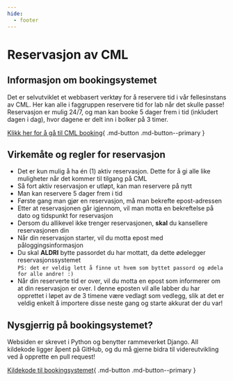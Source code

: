 ```yaml
---
hide:
  - footer
---
```

# Reservasjon av CML

## Informasjon om bookingsystemet

Det er selvutviklet et webbasert verktøy for å reservere tid i vår fellesinstans av CML. Her kan alle i faggruppen reservere tid for lab når det skulle passe! Reservasjon er mulig 24/7, og man kan booke 5 dager frem i tid (inkludert dagen i dag), hvor dagene er delt inn i bolker på 3 timer.

[Klikk her for å gå til CML booking](https://booking.communitylab.network/){ .md-button .md-button--primary }

## Virkemåte og regler for reservasjon

- Det er kun mulig å ha én (1) aktiv reservasjon. Dette for å gi alle like muligheter når det kommer til tilgang på CML
- Så fort aktiv reservasjon er utløpt, kan man reservere på nytt
- Man kan reservere 5 dager frem i tid
- Første gang man gjør en reservasjon, må man bekrefte epost-adressen
- Etter at reservasjonen går igjennom, vil man motta en bekreftelse på dato og tidspunkt for reservasjon
- Dersom du allikevel ikke trenger reservasjonen, **skal** du kansellere reservasjonen din
- Når din reservasjon starter, vil du motta epost med påloggingsinformasjon
- Du skal **ALDRI** bytte passordet du har mottatt, da dette ødelegger reservasjonssystemet  
  `PS: det er veldig lett å finne ut hvem som byttet passord og ødela for alle andre! :)`
- Når din reserverte tid er over, vil du motta en epost som informerer om at din reservasjon er over. I denne eposten vil alle labber du har opprettet i løpet av de 3 timene være vedlagt som vedlegg, slik at det er veldig enkelt å importere disse neste gang og starte akkurat der du var!

## Nysgjerrig på bookingsystemet?

Websiden er skrevet i Python og benytter rammeverket Django. All kildekode ligger åpent på GitHub, og du må gjerne bidra til videreutvikling ved å opprette en pull request! 

[Kildekode til bookingsystemet](https://github.com/ctvedt/cml-booking/){ .md-button .md-button--primary }